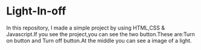 # Light-In-off
In this repository, I made a simple project by using HTML,CSS & Javascript.If you see the project,you can see the two button.These are:Turn on button and Turn off button.At the middle you can see a image of a light.

